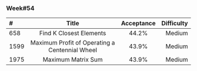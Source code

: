 
### Week#54

| # | Title | Acceptance | Difficulty
| :------------ |:---------------:| :-----:| -----:|
| 658 | Find K Closest Elements | 44.2% | Medium |
| 1599 | Maximum Profit of Operating a Centennial Wheel | 43.9% | Medium |
| 1975 | Maximum Matrix Sum | 43.9% | Medium |

